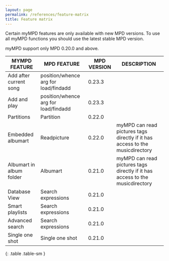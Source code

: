 ```yaml
---
layout: page
permalink: /references/feature-matrix
title: Feature matrix
---
```


Certain myMPD features are only available with new MPD versions. To use all myMPD functions you should use the latest stable MPD version.

myMPD support only MPD 0.20.0 and above.

| MYMPD FEATURE | MPD FEATURE | MPD VERSION | DESCRIPTION |
| ------------- | ----------- | ----------- | ----------- | 
| Add after current song | position/whence arg for load/findadd | 0.23.3 | |
| Add and play | position/whence arg for load/findadd | 0.23.3 | |
| Partitions | Partition | 0.22.0 | |
| Embedded albumart| Readpicture | 0.22.0 | myMPD can read pictures tags directly if it has access to the musicdirectory |
| Albumart in album folder | Albumart | 0.21.0 | myMPD can read pictures tags directly if it has access to the musicdirectory |
| Database View | Search expressions | 0.21.0 | |
| Smart playlists | Search expressions | 0.21.0 | |
| Advanced search | Search expressions | 0.21.0 | |
| Single one shot | Single one shot | 0.21.0 | |
{: .table .table-sm }
